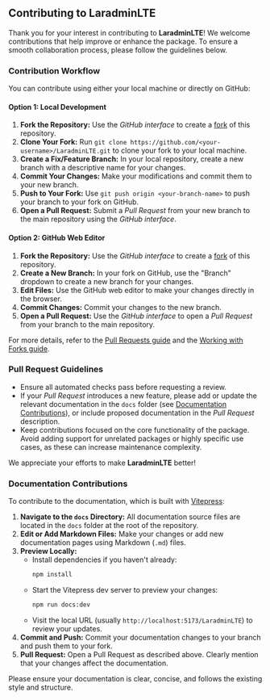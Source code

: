 ## Contributing to LaradminLTE

Thank you for your interest in contributing to **LaradminLTE**! We welcome contributions that help improve or enhance the package. To ensure a smooth collaboration process, please follow the guidelines below.

### Contribution Workflow

You can contribute using either your local machine or directly on GitHub:

#### Option 1: Local Development

1. **Fork the Repository:** Use the *GitHub interface* to create a [fork](https://docs.github.com/en/github/getting-started-with-github/fork-a-repo) of this repository.
2. **Clone Your Fork:** Run `git clone https://github.com/<your-username>/LaradminLTE.git` to clone your fork to your local machine.
3. **Create a Fix/Feature Branch:** In your local repository, create a new branch with a descriptive name for your changes.
4. **Commit Your Changes:** Make your modifications and commit them to your new branch.
5. **Push to Your Fork:** Use `git push origin <your-branch-name>` to push your branch to your fork on GitHub.
6. **Open a Pull Request:** Submit a *Pull Request* from your new branch to the main repository using the *GitHub interface*.

#### Option 2: GitHub Web Editor

1. **Fork the Repository:** Use the *GitHub interface* to create a [fork](https://docs.github.com/en/github/getting-started-with-github/fork-a-repo) of this repository.
2. **Create a New Branch:** In your fork on GitHub, use the "Branch" dropdown to create a new branch for your changes.
3. **Edit Files:** Use the GitHub web editor to make your changes directly in the browser.
4. **Commit Changes:** Commit your changes to the new branch.
5. **Open a Pull Request:** Use the *GitHub interface* to open a *Pull Request* from your branch to the main repository.

For more details, refer to the [Pull Requests guide](https://help.github.com/articles/about-pull-requests/) and the [Working with Forks guide](https://docs.github.com/en/github/collaborating-with-pull-requests/working-with-forks).

### Pull Request Guidelines

- Ensure all automated checks pass before requesting a review.
- If your *Pull Request* introduces a new feature, please add or update the relevant documentation in the `docs` folder (see [Documentation Contributions](#documentation-contributions)), or include proposed documentation in the *Pull Request* description.
- Keep contributions focused on the core functionality of the package. Avoid adding support for unrelated packages or highly specific use cases, as these can increase maintenance complexity.

We appreciate your efforts to make **LaradminLTE** better!

### Documentation Contributions

To contribute to the documentation, which is built with [Vitepress](https://vitepress.dev/):

1. **Navigate to the `docs` Directory:** All documentation source files are located in the `docs` folder at the root of the repository.
2. **Edit or Add Markdown Files:** Make your changes or add new documentation pages using Markdown (`.md`) files.
3. **Preview Locally:**
    - Install dependencies if you haven't already:
      ```bash
      npm install
      ```
    - Start the Vitepress dev server to preview your changes:
      ```bash
      npm run docs:dev
      ```
    - Visit the local URL (usually `http://localhost:5173/LaradminLTE`) to review your updates.
4. **Commit and Push:** Commit your documentation changes to your branch and push them to your fork.
5. **Pull Request:** Open a Pull Request as described above. Clearly mention that your changes affect the documentation.

Please ensure your documentation is clear, concise, and follows the existing style and structure.
